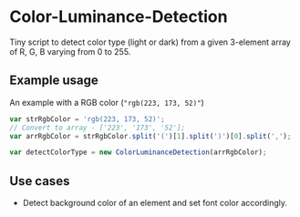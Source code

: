 # Color-Luminance-Detection

Tiny script to detect color type (light or dark) from a given 3-element array of R, G, B varying from 0 to 255.

## Example usage

An example with a RGB color (`"rgb(223, 173, 52)"`)

```javascript
var strRgbColor = 'rgb(223, 173, 52)';
// Convert to array - ['223', '173', '52'];
var arrRgbColor = strRgbColor.split('(')[1].split(')')[0].split(',');

var detectColorType = new ColorLuminanceDetection(arrRgbColor);
```

## Use cases

* Detect background color of an element and set font color accordingly.
